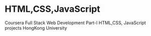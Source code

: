 # HTML,CSS,JavaScript
Coursera Full Stack Web Development Part-I HTML,CSS, JavaScript projects
HongKong University
